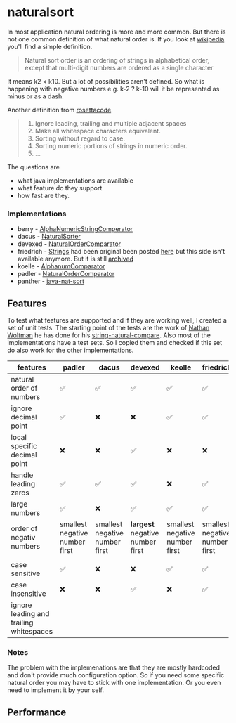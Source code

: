 # naturalsort

In most application natural ordering is more and more common. But there is not one common definition of what 
natural order is. If you look at [wikipedia][11] you'll find a simple definition. 
> Natural sort order is an ordering of strings in alphabetical order, except that multi-digit numbers are ordered as a single character

It means k2 < k10. But a lot of possibilities aren't defined. So what is happening with negative numbers 
e.g. k-2 ? k-10 will it be represented as minus or as a dash.

Another definition from [rosettacode][12]. 
> 1. Ignore leading, trailing and multiple adjacent spaces
> 2. Make all whitespace characters equivalent.
> 3. Sorting without regard to case.
> 4. Sorting numeric portions of strings in numeric order.
> 5. ...

The questions are 
* what java implementations are available
* what feature do they support
* how fast are they.


### Implementations

- berry - [AlphaNumericStringComperator][4]
- dacus - [NaturalSorter][3]
- devexed - [NaturalOrderComparator][14]
- friedrich - [Strings][6] had been original been posted [here][7] but this side isn't available anymore. But it is still [archived][8] 
- koelle - [AlphanumComparator][5]
- padler - [NaturalOrderComparator][2]
- panther - [java-nat-sort][9]

## Features

To test what features are supported and if they are working well, I created a set of unit tests. 
The starting point of the tests are the work of [Nathan Woltman][13] he has done for his [string-natural-compare][1].
Also most of the implementations have a test sets. So I copied them and checked if this set do also work for the other
implementations.



 features| padler | dacus | devexed | keolle | friedrich | panther 
---------|--------|-------|---------|--------|-----------|---------
natural order of numbers | :white_check_mark: | :white_check_mark: | :white_check_mark: | :white_check_mark: | :white_check_mark: | :white_check_mark:
ignore decimal point | :white_check_mark: | :x: | :x: | :white_check_mark: | :white_check_mark: | :x: 
local specific decimal point | :x: | :x: | :white_check_mark: | :x: | :x: | :x: 
handle leading zeros | :white_check_mark: | :white_check_mark: | :white_check_mark: | :x: | :white_check_mark: | :white_check_mark: | :white_check_mark: 
large numbers | :white_check_mark: | :x: | :white_check_mark: | :white_check_mark: | :white_check_mark: | :white_check_mark: | :white_check_mark:
order of negativ numbers | smallest negative number first | smallest negative number first | **largest** negative number first | smallest negative number first | smallest negative number first | smallest negative number first | smallest negative number first 
| | | | | | | |
case sensitive | :white_check_mark: | :x: | :x: | :white_check_mark: | :white_check_mark: | :white_check_mark: | :white_check_mark: 
case insensitive | :x: | :x: | :white_check_mark: | :x: | :white_check_mark: | :white_check_mark: | :white_check_mark: 
ignore leading and trailing whitespaces  | | | | | | | 

### Notes
The problem with the implemenations are that they are mostly hardcoded and don't provide much configuration option. So if you need some specific natural order you may have to stick with one implementation. Or you even need to implement it by your self.

## Performance



[1]: https://github.com/nwoltman/string-natural-compare
[2]: https://github.com/616slayer616/natorder
[3]: https://github.com/Dacus/NaturalSort
[4]: http://simplesql.tigris.org/servlets/ProjectDocumentList?folderID=0
[5]: http://www.davekoelle.com/alphanum.html
[6]: https://github.com/marcboon/FlashCards
[7]: http://weblogs.java.net/blog/skelvin/archive/2006/01/natural_string.html
[8]: https://web.archive.org/web/20071010144420/http://weblogs.java.net/blog/skelvin/archive/2006/01/natural_string.html
[9]: https://github.com/gpanther/java-nat-sort
[10]: https://docs.oracle.com/javase/9/docs/api/java/util/Comparator.html?is-external=true#naturalOrder--
[11]: https://en.wikipedia.org/wiki/Natural_sort_order
[12]: https://rosettacode.org/wiki/Natural_sorting
[13]: https://github.com/nwoltman
[14]: https://github.com/devexed/natural-sort